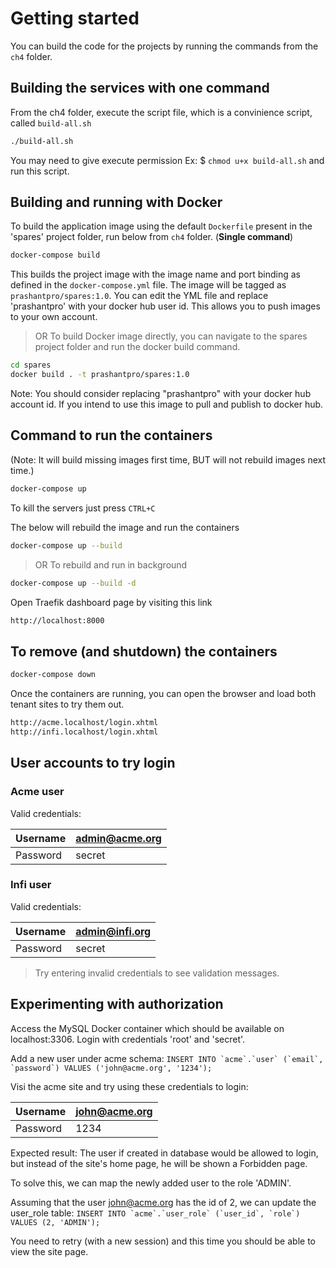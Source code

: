 
# Getting started

You can build the code for the projects by running the commands from the `ch4` folder.

## Building the services with one command
From the ch4 folder, execute the script file, which is a convinience script, called `build-all.sh`

```sh
./build-all.sh
```

You may need to give execute permission Ex: $ `chmod u+x build-all.sh` and run this script.

## Building and running with Docker

To build the application image using the default `Dockerfile` present in the 'spares' project folder, run below from `ch4` folder. (**Single command**)

```sh
docker-compose build
```

This builds the project image with the image name and port binding as defined in the `docker-compose.yml` file.
The image will be tagged as `prashantpro/spares:1.0`. You can edit the YML file and replace 'prashantpro' with your docker hub user id. This allows you to push images to your own account.

>OR
To build Docker image directly, you can navigate to the spares project folder and run the docker build command.

```sh
cd spares
docker build . -t prashantpro/spares:1.0
```

Note: You should consider replacing "prashantpro" with your docker hub account id. If you intend to use this image to pull and publish to docker hub.

## Command to run the containers
(Note: It will build missing images first time, BUT will not rebuild images next time.)

```sh
docker-compose up
```

To kill the servers just press
`CTRL+C`

The below will rebuild the image and run the containers

```sh
docker-compose up --build
```

>OR
To rebuild and run in background
```sh
docker-compose up --build -d
```

Open Traefik dashboard page by visiting this link

```sh
http://localhost:8000
```

## To remove (and shutdown) the containers
```sh
docker-compose down
```

Once the containers are running, you can open the browser and load both tenant sites to try them out.

```sh
http://acme.localhost/login.xhtml
http://infi.localhost/login.xhtml
```

## User accounts to try login

### Acme user

Valid credentials:

| Username | admin@acme.org |
|----------|----------------|
| Password | secret         |


### Infi user

Valid credentials:

| Username | admin@infi.org |
|----------|----------------|
| Password | secret         |

>Try entering invalid credentials to see validation messages.


## Experimenting with authorization

Access the MySQL Docker container which should be available on localhost:3306.
Login with credentials 'root' and 'secret'.

Add a new user under acme schema:
```INSERT INTO `acme`.`user` (`email`, `password`) VALUES ('john@acme.org', '1234');```

Visi the acme site and try using these credentials to login:

| Username | john@acme.org  |
|----------|----------------|
| Password | 1234           |

Expected result:
The user if created in database would be allowed to login, but instead of the site's home page, he will be shown a Forbidden page.

To solve this, we can map the newly added user to the role 'ADMIN'.

Assuming that the user john@acme.org has the id of 2, we can update the user_role table:
```INSERT INTO `acme`.`user_role` (`user_id`, `role`) VALUES (2, 'ADMIN');```

You need to retry (with a new session) and this time you should be able to view the site page.